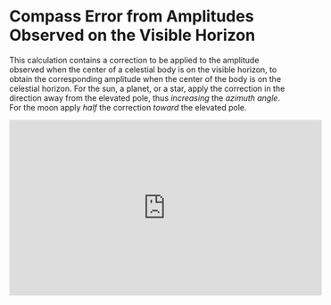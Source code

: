 # Compass Error from Amplitudes Observed on the Visible Horizon
This calculation contains a correction to be applied to the amplitude observed when the center of a celestial body is on the visible horizon, to obtain the corresponding amplitude when the center of the body is on the celestial horizon. For the sun, a planet, or a star, apply the correction in the direction away from the elevated pole, thus _increasing_ the _azimuth angle_. For the moon apply _half_ the correction _toward_ the elevated pole.

<iframe width="560" height="315" src="https://www.youtube.com/embed/PMZssUIdAo0" title="YouTube video player" frameborder="0" allow="accelerometer; autoplay; clipboard-write; encrypted-media; gyroscope; picture-in-picture" allowfullscreen></iframe>
